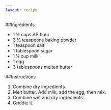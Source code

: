 ```yaml
---
layout: recipe
---
```


##Ingredients


- 1 &frac12; cups AP flour
- 3 &frac12; teaspoons baking powder
- 1 teaspoon salt
- 1 tablespoon sugar
- 1 &frac14; cup milk
- 1 egg
- 3 tablespoons melted butter



##Instructions


1. Combine dry ingredients.
2. Melt butter. Add milk, add the egg, then mix.
3. Combine wet and dry ingredients.
4. Griddle it.